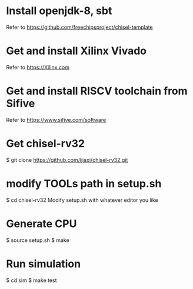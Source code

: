 # Install openjdk-8, sbt
Refer to https://github.com/freechipsproject/chisel-template

# Get and install Xilinx Vivado
Refer to https://Xilinx.com

# Get and install RISCV toolchain from Sifive
Refer to https://www.sifive.com/software

# Get chisel-rv32
$ git clone https://github.com/ljiaxi/chisel-rv32.git

# modify TOOLs path in setup.sh
$ cd chisel-rv32
Modify setup.sh with whatever editor you like

# Generate CPU
$ source setup.sh
$ make

# Run simulation
$ cd sim
$ make test

